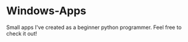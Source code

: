 # Windows-Apps
Small apps I've created as a beginner python programmer. Feel free to check it out! 
